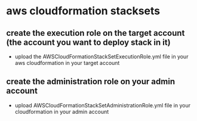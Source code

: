 # aws cloudformation stacksets


## create the execution role on the target account (the account you want to deploy stack in it)

* upload the AWSCloudFormationStackSetExecutionRole.yml file in your aws cloudformation in your target account


## create the administration role on your admin account

* upload AWSCloudFormationStackSetAdministrationRole.yml file in your cloudformation in your admin account
